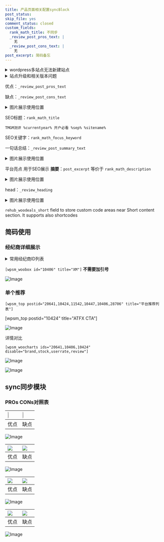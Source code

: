 ```yaml
---
title: 产品页面相关配置syncBlock
post_status: 
skip_file: yes
comment_status: closed
custom_fields:
  rank_math_title: 不同步
  _review_post_pros_text: |
    无
  _review_post_cons_text: |
    无
post_excerpt: 简码备忘
---
```

<details><summary>wordpress多站点无法新建站点</summary>

<li>和报错需要清理cookies一样的原因</li>
<li>wp-config.php里面<code>define( 'SUBDOMAIN_INSTALL', false );//子域名安装</code></li>
<li>新建子站点是用<code>define( 'SUBDOMAIN_INSTALL', true);//子域名安装</code> 完成以后，改成<code>false</code></li>
</details>

<details><summary>站点升级和相关版本问题</summary>

<p>wordpress：5.9.9
woocommerce：7.5.1
出现问题的地方：主题选项里面>><strong>Product layout >>compact style</strong></p>
<p>如何出现没有用过的字段 导致无法保存。先导出配置 然后进行修改，后面再次恢复即可。</p>
<p>出现部分字段无法显示时，需要返回默认布局后，对产品进行保存就好了。</p>
<p></p>
</details>

优点：`_review_post_pros_text`

缺点：`_review_post_cons_text`

<details><summary>图片展示使用位置</summary>

<img src="https://prod-files-secure.s3.us-west-2.amazonaws.com/39ed1227-6d7d-4570-be36-9ccd4a2c4241/f51d3d83-55d4-4bdf-9604-f37ec77ab556/Untitled.png?X-Amz-Algorithm=AWS4-HMAC-SHA256&X-Amz-Content-Sha256=UNSIGNED-PAYLOAD&X-Amz-Credential=ASIAZI2LB466RPXQ74BE%2F20250819%2Fus-west-2%2Fs3%2Faws4_request&X-Amz-Date=20250819T225523Z&X-Amz-Expires=3600&X-Amz-Security-Token=IQoJb3JpZ2luX2VjEH4aCXVzLXdlc3QtMiJHMEUCIC%2FKw%2BFk7WbhIjeLF3oZHjZo%2FuF1hPMLnRxXqErrttCaAiEApyHMkFAedDVjWfjinQNW58nzQ2iieq3pKOe1oihgaroqiAQIx%2F%2F%2F%2F%2F%2F%2F%2F%2F%2F%2FARAAGgw2Mzc0MjMxODM4MDUiDBSdMUsWjWJpWbzYiyrcA5ySW1VFLTKSQ%2BmSsCRU8if9kFgFK74Pd44YD7flfY%2FaoEvoXYqFRx8%2Bfu9B7icOKEmv2RU9ayLxJKfb7J8yRZS87qwfa5KEqYkISybeL9UXYv7jkB%2FfDJ8vfQGU3McbKaeoBTcEj1co7hwISK8d2HD1K2gEPTOluG0y1udeGHn5HhBdiDWqNi3245FDtXy%2FRnULjfwBweC9S8TeXGuNWqxUrO48FXqb5VFn0dfjvQo8U5tKtoxiFk1gTS8DiHfC6z337BJb8zbVdQDTMrCJQCw6s%2FQctWfmQ4djWWpMlJStl3A9LSDeJsYjEUI4y4K4TkpJX3GDFJNgRpDLC1FYdsnGO9n1gNoZa2qdp3bpNfnDu9nCTiTzpttsLxWWgkaZZ7NPQw5Gj1mfOBth0H%2F3fMJGVgwbWpTmSvJuc%2FTEbhcs3FqvCSYsT4Vnw9IpBfhSBXyP%2BtJ7dlkqXvstCSO5q9B11L3qD66KbWTebp4x1myXvik1Hqeq%2Buked0OXnU911hnIaJUCZXgjg0zyd4NIULyx%2FobRIsowGCOQLYVXjpT4p%2FROLqYxNv%2BNfEKpZZSr118f94Z%2FMnHa4QZGbET8bPjItuYChxohh3j1ooiY7S3H%2FURg7Dvn1GdzBYN2MJPqk8UGOqUBA98fTpL3un2KXypDQUqVjZHMNcXLh90bfinM2mgjGFc3RziCZGXB%2FdIv2xM64NavGI6yb1PwyWQYNzqWHyjntC8pA8zemHEHSkLDoG9O4wZbuEqpwG0y%2B50g5a3eT2bYoWKMoAlhuLgNk%2F0SjG1IUl%2BJcq1ag8dLIJmHPUSF%2FGyBgAZoRKCHo1YLciL7Vq9iHKE9Mb2Cn%2Fkjeu3NI2HuFhsPjKoy&X-Amz-Signature=044de9d801fdc30114877451971c2d5c30c2f8040b2a95c5e281227302b7eb38&X-Amz-SignedHeaders=host&x-amz-checksum-mode=ENABLED&x-id=GetObject" alt="Image">
</details>

SEO标题：`rank_math_title`

`TMGM测评 %currentyear% 开户必看 %sep% %sitename%`

SEO关键字：`rank_math_focus_keyword`

一句话总结：`_review_post_summary_text`

<details><summary>图片展示使用位置</summary>

<img src="https://prod-files-secure.s3.us-west-2.amazonaws.com/39ed1227-6d7d-4570-be36-9ccd4a2c4241/4b96a922-296c-4f4e-8630-d1c870cbce01/Untitled.png?X-Amz-Algorithm=AWS4-HMAC-SHA256&X-Amz-Content-Sha256=UNSIGNED-PAYLOAD&X-Amz-Credential=ASIAZI2LB4665NXYGGMP%2F20250819%2Fus-west-2%2Fs3%2Faws4_request&X-Amz-Date=20250819T225524Z&X-Amz-Expires=3600&X-Amz-Security-Token=IQoJb3JpZ2luX2VjEH4aCXVzLXdlc3QtMiJHMEUCIQCrk7zyzmGqL%2BVkuLomUvoLpTGbVPPDE3jjO%2FvGfQ8LFwIgSKtbZv05GJxzeO34sn3uA1rPtQ0zRm%2FuerSeBJ%2BoLY4qiAQIx%2F%2F%2F%2F%2F%2F%2F%2F%2F%2F%2FARAAGgw2Mzc0MjMxODM4MDUiDJYppcMBpJEUxlVCmCrcA4Scvz5yeUly9nrPzPm%2FVlrDPAZGqvspCSuCyQejQynKvcL3%2B%2F6PS9EpraSqid0vK2AHjq%2BlmCzwTGFSn%2FfAvcd8IWf8s1iQk27kORxgSf4vP4ZHBFuRlxfsEK1pYmSYifKLY7jlemmJU%2F64yKij3JgCO0DNbx%2Bytz3pMhXLIx8TnSUnSTpNCvjDNhACFOJ4RvS9Ct3wGQJ%2FB3722g%2FpcCSEn2f9BvTGHZ%2BZPXXudJJKOg9%2BsNWQRdHKrJRPMLzyJTpSRwqokYNB%2FCyd3w0oWlU%2FutjLtZJXzwzaBPdfV49eC803KzvQWGycvrmRUxb3nQUr32bxOgmqa%2FHUSBhYe5XIoKvqisRdQ75W2p7TDUMM%2FDyPw4lmq6mTZHyUOgHZScwR1jWTevDM8cs6abVsoTNKvETrAi6%2FbrP3FH1x7l3whx2SkeebG%2BahSbHaYfKER%2F1JTc1ASYnrkn6Baem8Y%2BnSpDrB3sCs9t7aZD9BQdSHxunMOyNoL75U24G6MfcGkgjemWI9%2FbQjI8TMj1efG4vt4vomYW%2Fdv5PiDqCX0si1nVriuNRuNH98qlsj9mPxjPgqxRpIaq7nehEqAGhAHeUH7vQpKgmJy10d7pD50LktBKzqRT%2F0EMeGfjTdMOfpk8UGOqUB2Cp68I9mCdjqSb46hxICauhgPMqHamEj%2FNE9cGt6B9R%2F4dRrl%2FoWgNGv6eezHqwLHpeP7GFojuEfEjDW64dYdGjvlIkON42y7L2JNLK89rfh91wHjZYxHU9NWlCT%2B96HAqgHj8s%2FFQNN%2Bjvf0alkjRSbMCFBRleyGjvGclORdUIDr4g9wbHXEsqLaPBS16eRqucRYCmRm9IgkLL8u0b9B75CdEqO&X-Amz-Signature=a6968cff4f0638a598c5a2dfe9930ad09278e74a666661663d6195e91326a407&X-Amz-SignedHeaders=host&x-amz-checksum-mode=ENABLED&x-id=GetObject" alt="Image">
</details>

平台亮点 用于SEO展示 **摘要**：`post_excerpt`  等价于 `rank_math_description`

<details><summary>图片展示使用位置</summary>

<img src="https://prod-files-secure.s3.us-west-2.amazonaws.com/39ed1227-6d7d-4570-be36-9ccd4a2c4241/1ee11f63-b60a-4dfe-a7a7-d58ff23b5d88/Untitled.png?X-Amz-Algorithm=AWS4-HMAC-SHA256&X-Amz-Content-Sha256=UNSIGNED-PAYLOAD&X-Amz-Credential=ASIAZI2LB466WLJB72AH%2F20250819%2Fus-west-2%2Fs3%2Faws4_request&X-Amz-Date=20250819T225524Z&X-Amz-Expires=3600&X-Amz-Security-Token=IQoJb3JpZ2luX2VjEH4aCXVzLXdlc3QtMiJIMEYCIQCR0kwU00bb9gGAH4zknUwE6FNgr50OQFu%2FiSHVoMc7xAIhAM2%2BX4bcEqYkIW5oVOusLXVEBCFZPHmjIbxlzYTmKl1JKogECMf%2F%2F%2F%2F%2F%2F%2F%2F%2F%2FwEQABoMNjM3NDIzMTgzODA1Igz5tt9NAQQIHp2BMpYq3APmGgjnvsVjeET1quTGtbocjzyC1AxrgIDkDaSmrb1%2BMBP09TTZNntkm1ZrMtzesVj8haLu%2BnCMXhv1fr29BIVcTwGauzxF0s8tbq8Vk4mn%2FbuAldwf2yCbNpbEuwzHgklV7AT5Y8B5%2BaJX%2FdIv5XwEdAByPiVKylbj%2FA3lLlxmSbV8lkEtLuoPcNiYAXG%2B%2Bxbx7ZkN5ZjDKepvup%2FBqJnYK82NKA5PTA%2BZ0WER3kPC5srklr%2BqXqGd2SUcx%2F32nr%2BNPa%2FsOKtgcZVJIAjHPwEZjxL67gQyP%2FESZUcqYwtypLLv2BCmObzZkfLiSVs%2BuJsyqeiEwSGxXFcjL%2BrTNKbIvIF1suNkLfuf5Apm2jlN7VuzctueAEJH1bGceGqV00fiT7oYizDL%2FR4DmRbfqNP%2FmhLQJWLOPk7X3ffBeS6c5Xu1424ge3pMdpfFpIviPdTZLRQ6hhZmurMRxza9FisrbMpzb7%2FGRT2Xhp23K5eLTLPy04YWyM4tPgdgYlHf0AjMnqmlaGGRCGsNDDGdy5vkEz6B7KAmCnHnZ2FoX1zhLDzy4paZuCmNkXIHV26tcpEs9mgskNQAVio%2FecP8%2FAccQ3%2FNms5dDP%2BAuLNCa%2BAR31iEpDYx0KMSNFvd1TCT6pPFBjqkAa0P8f%2B8ptBG8MmGVz3xnAXOrpyYbyoYSLeDZpMddT0ZEe%2FEOAMA9GsfEyC806O6uI2t2Ll3khyQuRrhuKHJaO0xJNxLE5yGAAFL5emY17qGoT0Qk3dy0GYYamr7s9ME2rthkzk%2BluHFbm9rm4Phh1o03JUvYc4DlT3Na%2F1pw7e%2FuP8Ol6iLg3jKrl8UjIeMVr1uVV1Sm4b7iLuuDQLEFUr5cIVX&X-Amz-Signature=fd1101e1929c135638e660f1d7e23fc4e032d1d2550153580d7ecb6af6aee274&X-Amz-SignedHeaders=host&x-amz-checksum-mode=ENABLED&x-id=GetObject" alt="Image">
<img src="https://prod-files-secure.s3.us-west-2.amazonaws.com/39ed1227-6d7d-4570-be36-9ccd4a2c4241/ad4118b5-78d8-4fbe-801e-3b29b5d99c01/Untitled.png?X-Amz-Algorithm=AWS4-HMAC-SHA256&X-Amz-Content-Sha256=UNSIGNED-PAYLOAD&X-Amz-Credential=ASIAZI2LB466WLJB72AH%2F20250819%2Fus-west-2%2Fs3%2Faws4_request&X-Amz-Date=20250819T225524Z&X-Amz-Expires=3600&X-Amz-Security-Token=IQoJb3JpZ2luX2VjEH4aCXVzLXdlc3QtMiJIMEYCIQCR0kwU00bb9gGAH4zknUwE6FNgr50OQFu%2FiSHVoMc7xAIhAM2%2BX4bcEqYkIW5oVOusLXVEBCFZPHmjIbxlzYTmKl1JKogECMf%2F%2F%2F%2F%2F%2F%2F%2F%2F%2FwEQABoMNjM3NDIzMTgzODA1Igz5tt9NAQQIHp2BMpYq3APmGgjnvsVjeET1quTGtbocjzyC1AxrgIDkDaSmrb1%2BMBP09TTZNntkm1ZrMtzesVj8haLu%2BnCMXhv1fr29BIVcTwGauzxF0s8tbq8Vk4mn%2FbuAldwf2yCbNpbEuwzHgklV7AT5Y8B5%2BaJX%2FdIv5XwEdAByPiVKylbj%2FA3lLlxmSbV8lkEtLuoPcNiYAXG%2B%2Bxbx7ZkN5ZjDKepvup%2FBqJnYK82NKA5PTA%2BZ0WER3kPC5srklr%2BqXqGd2SUcx%2F32nr%2BNPa%2FsOKtgcZVJIAjHPwEZjxL67gQyP%2FESZUcqYwtypLLv2BCmObzZkfLiSVs%2BuJsyqeiEwSGxXFcjL%2BrTNKbIvIF1suNkLfuf5Apm2jlN7VuzctueAEJH1bGceGqV00fiT7oYizDL%2FR4DmRbfqNP%2FmhLQJWLOPk7X3ffBeS6c5Xu1424ge3pMdpfFpIviPdTZLRQ6hhZmurMRxza9FisrbMpzb7%2FGRT2Xhp23K5eLTLPy04YWyM4tPgdgYlHf0AjMnqmlaGGRCGsNDDGdy5vkEz6B7KAmCnHnZ2FoX1zhLDzy4paZuCmNkXIHV26tcpEs9mgskNQAVio%2FecP8%2FAccQ3%2FNms5dDP%2BAuLNCa%2BAR31iEpDYx0KMSNFvd1TCT6pPFBjqkAa0P8f%2B8ptBG8MmGVz3xnAXOrpyYbyoYSLeDZpMddT0ZEe%2FEOAMA9GsfEyC806O6uI2t2Ll3khyQuRrhuKHJaO0xJNxLE5yGAAFL5emY17qGoT0Qk3dy0GYYamr7s9ME2rthkzk%2BluHFbm9rm4Phh1o03JUvYc4DlT3Na%2F1pw7e%2FuP8Ol6iLg3jKrl8UjIeMVr1uVV1Sm4b7iLuuDQLEFUr5cIVX&X-Amz-Signature=78bdd593c8becee45fc625af3249cccfebab8a2e44e820ee1063caae4617fc3a&X-Amz-SignedHeaders=host&x-amz-checksum-mode=ENABLED&x-id=GetObject" alt="Image">
<img src="https://prod-files-secure.s3.us-west-2.amazonaws.com/39ed1227-6d7d-4570-be36-9ccd4a2c4241/a38cf7c9-a79c-4b64-9e94-13589fe0758b/Untitled.png?X-Amz-Algorithm=AWS4-HMAC-SHA256&X-Amz-Content-Sha256=UNSIGNED-PAYLOAD&X-Amz-Credential=ASIAZI2LB466WLJB72AH%2F20250819%2Fus-west-2%2Fs3%2Faws4_request&X-Amz-Date=20250819T225524Z&X-Amz-Expires=3600&X-Amz-Security-Token=IQoJb3JpZ2luX2VjEH4aCXVzLXdlc3QtMiJIMEYCIQCR0kwU00bb9gGAH4zknUwE6FNgr50OQFu%2FiSHVoMc7xAIhAM2%2BX4bcEqYkIW5oVOusLXVEBCFZPHmjIbxlzYTmKl1JKogECMf%2F%2F%2F%2F%2F%2F%2F%2F%2F%2FwEQABoMNjM3NDIzMTgzODA1Igz5tt9NAQQIHp2BMpYq3APmGgjnvsVjeET1quTGtbocjzyC1AxrgIDkDaSmrb1%2BMBP09TTZNntkm1ZrMtzesVj8haLu%2BnCMXhv1fr29BIVcTwGauzxF0s8tbq8Vk4mn%2FbuAldwf2yCbNpbEuwzHgklV7AT5Y8B5%2BaJX%2FdIv5XwEdAByPiVKylbj%2FA3lLlxmSbV8lkEtLuoPcNiYAXG%2B%2Bxbx7ZkN5ZjDKepvup%2FBqJnYK82NKA5PTA%2BZ0WER3kPC5srklr%2BqXqGd2SUcx%2F32nr%2BNPa%2FsOKtgcZVJIAjHPwEZjxL67gQyP%2FESZUcqYwtypLLv2BCmObzZkfLiSVs%2BuJsyqeiEwSGxXFcjL%2BrTNKbIvIF1suNkLfuf5Apm2jlN7VuzctueAEJH1bGceGqV00fiT7oYizDL%2FR4DmRbfqNP%2FmhLQJWLOPk7X3ffBeS6c5Xu1424ge3pMdpfFpIviPdTZLRQ6hhZmurMRxza9FisrbMpzb7%2FGRT2Xhp23K5eLTLPy04YWyM4tPgdgYlHf0AjMnqmlaGGRCGsNDDGdy5vkEz6B7KAmCnHnZ2FoX1zhLDzy4paZuCmNkXIHV26tcpEs9mgskNQAVio%2FecP8%2FAccQ3%2FNms5dDP%2BAuLNCa%2BAR31iEpDYx0KMSNFvd1TCT6pPFBjqkAa0P8f%2B8ptBG8MmGVz3xnAXOrpyYbyoYSLeDZpMddT0ZEe%2FEOAMA9GsfEyC806O6uI2t2Ll3khyQuRrhuKHJaO0xJNxLE5yGAAFL5emY17qGoT0Qk3dy0GYYamr7s9ME2rthkzk%2BluHFbm9rm4Phh1o03JUvYc4DlT3Na%2F1pw7e%2FuP8Ol6iLg3jKrl8UjIeMVr1uVV1Sm4b7iLuuDQLEFUr5cIVX&X-Amz-Signature=3d98b683d86cb932d26c7a2eb878f610b88c2bbd2efd0ced1c4d837fb5c65c35&X-Amz-SignedHeaders=host&x-amz-checksum-mode=ENABLED&x-id=GetObject" alt="Image">
<img src="https://prod-files-secure.s3.us-west-2.amazonaws.com/39ed1227-6d7d-4570-be36-9ccd4a2c4241/7da6fc1e-d2ac-42ae-8c75-cb5749aa18f6/Untitled.png?X-Amz-Algorithm=AWS4-HMAC-SHA256&X-Amz-Content-Sha256=UNSIGNED-PAYLOAD&X-Amz-Credential=ASIAZI2LB466WLJB72AH%2F20250819%2Fus-west-2%2Fs3%2Faws4_request&X-Amz-Date=20250819T225524Z&X-Amz-Expires=3600&X-Amz-Security-Token=IQoJb3JpZ2luX2VjEH4aCXVzLXdlc3QtMiJIMEYCIQCR0kwU00bb9gGAH4zknUwE6FNgr50OQFu%2FiSHVoMc7xAIhAM2%2BX4bcEqYkIW5oVOusLXVEBCFZPHmjIbxlzYTmKl1JKogECMf%2F%2F%2F%2F%2F%2F%2F%2F%2F%2FwEQABoMNjM3NDIzMTgzODA1Igz5tt9NAQQIHp2BMpYq3APmGgjnvsVjeET1quTGtbocjzyC1AxrgIDkDaSmrb1%2BMBP09TTZNntkm1ZrMtzesVj8haLu%2BnCMXhv1fr29BIVcTwGauzxF0s8tbq8Vk4mn%2FbuAldwf2yCbNpbEuwzHgklV7AT5Y8B5%2BaJX%2FdIv5XwEdAByPiVKylbj%2FA3lLlxmSbV8lkEtLuoPcNiYAXG%2B%2Bxbx7ZkN5ZjDKepvup%2FBqJnYK82NKA5PTA%2BZ0WER3kPC5srklr%2BqXqGd2SUcx%2F32nr%2BNPa%2FsOKtgcZVJIAjHPwEZjxL67gQyP%2FESZUcqYwtypLLv2BCmObzZkfLiSVs%2BuJsyqeiEwSGxXFcjL%2BrTNKbIvIF1suNkLfuf5Apm2jlN7VuzctueAEJH1bGceGqV00fiT7oYizDL%2FR4DmRbfqNP%2FmhLQJWLOPk7X3ffBeS6c5Xu1424ge3pMdpfFpIviPdTZLRQ6hhZmurMRxza9FisrbMpzb7%2FGRT2Xhp23K5eLTLPy04YWyM4tPgdgYlHf0AjMnqmlaGGRCGsNDDGdy5vkEz6B7KAmCnHnZ2FoX1zhLDzy4paZuCmNkXIHV26tcpEs9mgskNQAVio%2FecP8%2FAccQ3%2FNms5dDP%2BAuLNCa%2BAR31iEpDYx0KMSNFvd1TCT6pPFBjqkAa0P8f%2B8ptBG8MmGVz3xnAXOrpyYbyoYSLeDZpMddT0ZEe%2FEOAMA9GsfEyC806O6uI2t2Ll3khyQuRrhuKHJaO0xJNxLE5yGAAFL5emY17qGoT0Qk3dy0GYYamr7s9ME2rthkzk%2BluHFbm9rm4Phh1o03JUvYc4DlT3Na%2F1pw7e%2FuP8Ol6iLg3jKrl8UjIeMVr1uVV1Sm4b7iLuuDQLEFUr5cIVX&X-Amz-Signature=51cf7cad1f3932be9b5d0d8599f5781857413b2af7d9ef716e7c65595bbef087&X-Amz-SignedHeaders=host&x-amz-checksum-mode=ENABLED&x-id=GetObject" alt="Image">
<img src="https://prod-files-secure.s3.us-west-2.amazonaws.com/39ed1227-6d7d-4570-be36-9ccd4a2c4241/7e97f40a-eaee-47f5-b2f9-475f96808fa7/Untitled.png?X-Amz-Algorithm=AWS4-HMAC-SHA256&X-Amz-Content-Sha256=UNSIGNED-PAYLOAD&X-Amz-Credential=ASIAZI2LB466WLJB72AH%2F20250819%2Fus-west-2%2Fs3%2Faws4_request&X-Amz-Date=20250819T225524Z&X-Amz-Expires=3600&X-Amz-Security-Token=IQoJb3JpZ2luX2VjEH4aCXVzLXdlc3QtMiJIMEYCIQCR0kwU00bb9gGAH4zknUwE6FNgr50OQFu%2FiSHVoMc7xAIhAM2%2BX4bcEqYkIW5oVOusLXVEBCFZPHmjIbxlzYTmKl1JKogECMf%2F%2F%2F%2F%2F%2F%2F%2F%2F%2FwEQABoMNjM3NDIzMTgzODA1Igz5tt9NAQQIHp2BMpYq3APmGgjnvsVjeET1quTGtbocjzyC1AxrgIDkDaSmrb1%2BMBP09TTZNntkm1ZrMtzesVj8haLu%2BnCMXhv1fr29BIVcTwGauzxF0s8tbq8Vk4mn%2FbuAldwf2yCbNpbEuwzHgklV7AT5Y8B5%2BaJX%2FdIv5XwEdAByPiVKylbj%2FA3lLlxmSbV8lkEtLuoPcNiYAXG%2B%2Bxbx7ZkN5ZjDKepvup%2FBqJnYK82NKA5PTA%2BZ0WER3kPC5srklr%2BqXqGd2SUcx%2F32nr%2BNPa%2FsOKtgcZVJIAjHPwEZjxL67gQyP%2FESZUcqYwtypLLv2BCmObzZkfLiSVs%2BuJsyqeiEwSGxXFcjL%2BrTNKbIvIF1suNkLfuf5Apm2jlN7VuzctueAEJH1bGceGqV00fiT7oYizDL%2FR4DmRbfqNP%2FmhLQJWLOPk7X3ffBeS6c5Xu1424ge3pMdpfFpIviPdTZLRQ6hhZmurMRxza9FisrbMpzb7%2FGRT2Xhp23K5eLTLPy04YWyM4tPgdgYlHf0AjMnqmlaGGRCGsNDDGdy5vkEz6B7KAmCnHnZ2FoX1zhLDzy4paZuCmNkXIHV26tcpEs9mgskNQAVio%2FecP8%2FAccQ3%2FNms5dDP%2BAuLNCa%2BAR31iEpDYx0KMSNFvd1TCT6pPFBjqkAa0P8f%2B8ptBG8MmGVz3xnAXOrpyYbyoYSLeDZpMddT0ZEe%2FEOAMA9GsfEyC806O6uI2t2Ll3khyQuRrhuKHJaO0xJNxLE5yGAAFL5emY17qGoT0Qk3dy0GYYamr7s9ME2rthkzk%2BluHFbm9rm4Phh1o03JUvYc4DlT3Na%2F1pw7e%2FuP8Ol6iLg3jKrl8UjIeMVr1uVV1Sm4b7iLuuDQLEFUr5cIVX&X-Amz-Signature=79ce55b8447d0787a0802db8b61e4c0d2714e624d10cba159baff6ad4a63ff25&X-Amz-SignedHeaders=host&x-amz-checksum-mode=ENABLED&x-id=GetObject" alt="Image">
</details>

head：`_review_heading`

<details><summary>图片展示使用位置</summary>

<img src="https://prod-files-secure.s3.us-west-2.amazonaws.com/39ed1227-6d7d-4570-be36-9ccd4a2c4241/3a4650ad-9887-415c-889a-edd51fa54f27/Untitled.png?X-Amz-Algorithm=AWS4-HMAC-SHA256&X-Amz-Content-Sha256=UNSIGNED-PAYLOAD&X-Amz-Credential=ASIAZI2LB466WLJB72AH%2F20250819%2Fus-west-2%2Fs3%2Faws4_request&X-Amz-Date=20250819T225524Z&X-Amz-Expires=3600&X-Amz-Security-Token=IQoJb3JpZ2luX2VjEH4aCXVzLXdlc3QtMiJIMEYCIQCR0kwU00bb9gGAH4zknUwE6FNgr50OQFu%2FiSHVoMc7xAIhAM2%2BX4bcEqYkIW5oVOusLXVEBCFZPHmjIbxlzYTmKl1JKogECMf%2F%2F%2F%2F%2F%2F%2F%2F%2F%2FwEQABoMNjM3NDIzMTgzODA1Igz5tt9NAQQIHp2BMpYq3APmGgjnvsVjeET1quTGtbocjzyC1AxrgIDkDaSmrb1%2BMBP09TTZNntkm1ZrMtzesVj8haLu%2BnCMXhv1fr29BIVcTwGauzxF0s8tbq8Vk4mn%2FbuAldwf2yCbNpbEuwzHgklV7AT5Y8B5%2BaJX%2FdIv5XwEdAByPiVKylbj%2FA3lLlxmSbV8lkEtLuoPcNiYAXG%2B%2Bxbx7ZkN5ZjDKepvup%2FBqJnYK82NKA5PTA%2BZ0WER3kPC5srklr%2BqXqGd2SUcx%2F32nr%2BNPa%2FsOKtgcZVJIAjHPwEZjxL67gQyP%2FESZUcqYwtypLLv2BCmObzZkfLiSVs%2BuJsyqeiEwSGxXFcjL%2BrTNKbIvIF1suNkLfuf5Apm2jlN7VuzctueAEJH1bGceGqV00fiT7oYizDL%2FR4DmRbfqNP%2FmhLQJWLOPk7X3ffBeS6c5Xu1424ge3pMdpfFpIviPdTZLRQ6hhZmurMRxza9FisrbMpzb7%2FGRT2Xhp23K5eLTLPy04YWyM4tPgdgYlHf0AjMnqmlaGGRCGsNDDGdy5vkEz6B7KAmCnHnZ2FoX1zhLDzy4paZuCmNkXIHV26tcpEs9mgskNQAVio%2FecP8%2FAccQ3%2FNms5dDP%2BAuLNCa%2BAR31iEpDYx0KMSNFvd1TCT6pPFBjqkAa0P8f%2B8ptBG8MmGVz3xnAXOrpyYbyoYSLeDZpMddT0ZEe%2FEOAMA9GsfEyC806O6uI2t2Ll3khyQuRrhuKHJaO0xJNxLE5yGAAFL5emY17qGoT0Qk3dy0GYYamr7s9ME2rthkzk%2BluHFbm9rm4Phh1o03JUvYc4DlT3Na%2F1pw7e%2FuP8Ol6iLg3jKrl8UjIeMVr1uVV1Sm4b7iLuuDQLEFUr5cIVX&X-Amz-Signature=31ce7eecc54d7e4cc2502dcffd2b7b437e7878276a525e2d42ec9e2142624aee&X-Amz-SignedHeaders=host&x-amz-checksum-mode=ENABLED&x-id=GetObject" alt="Image">
</details>

`rehub_woodeals_short`	field to store custom code areas near Short content section. It supports also shortcodes



## 简码使用

### 经纪商详细展示

<details><summary>常用经纪商ID列表</summary>

<pre><code class="php">嘉盛 ===> 20641  [wpsm_woobox id="20641" title="嘉盛"]
易信easymarkets ===> 11542  [wpsm_woobox id="11542" title="易信easymarkets"]
ATFX外汇 ===> 10424  [wpsm_woobox id="10424" title="ATFX"]
XM ===> 10406  [wpsm_woobox id="10406" title="XM"]
TMGM ===> 29622  [wpsm_woobox id="29622" title="TMGM"]
HYCM ===> 10447  [wpsm_woobox id="10447" title="HYCM"]
fpmarkets澳福外汇 ===> 20639  [wpsm_woobox id="20639" title="fpmarkets澳福外汇"]</code></pre>
</details>

`[wpsm_woobox id="10406" title="XM"]` **不需要加引号**

![Image](https://prod-files-secure.s3.us-west-2.amazonaws.com/39ed1227-6d7d-4570-be36-9ccd4a2c4241/4f898f9d-0fa7-4e43-acd3-ac6bc7be575a/Untitled.png?X-Amz-Algorithm=AWS4-HMAC-SHA256&X-Amz-Content-Sha256=UNSIGNED-PAYLOAD&X-Amz-Credential=ASIAZI2LB4665TZIJIBA%2F20250819%2Fus-west-2%2Fs3%2Faws4_request&X-Amz-Date=20250819T225522Z&X-Amz-Expires=3600&X-Amz-Security-Token=IQoJb3JpZ2luX2VjEH4aCXVzLXdlc3QtMiJIMEYCIQD%2FQTRIcLALP2iXEDqMIUPTz3SRJdUnzXnxkLfU%2FH%2BYigIhAMoVuQuRiA8Q49oAar96hebGZJDRntCm%2BPaoB5eKnU99KogECMf%2F%2F%2F%2F%2F%2F%2F%2F%2F%2FwEQABoMNjM3NDIzMTgzODA1Igzz1o6jWYlwiZm7RiYq3ANo5kLLNYbyaWrM2LE4v2QeTme0dQgsB7u5YeYN9lmtXGI2%2FnNwV9%2FhR0S0cTvzQLvJKpa5OPSB2DdWDwZD8x%2Fk96u%2BWUji2nWU1QZ7shU7m10XcCyg%2BZ1tHHi2MOgEgMyyOwoj8cvm7%2BwS7plcz%2FgTF9f4prxOlu3EMIHPXIeTKJ9f7E06CGCb43oqoKaYrQYAjUuJm6QBkltfRBa4htXvg4rBP7HtUyqgCuzjz%2Far8z4xb9n%2FM5bYCgYAajS8CbjTztfYlRPh5NeQ8PRq0bV45y6fDZomcF6r38c5dqveXdLak32klgzgq2l5BAevYzk9JE4BhP4XOLNKXtAFDoOnH0o%2FOqP271V88wA9pYOYk7l7ctUdHiyqpZTuJzAmTq2OKqh8xYnf0x2P5ivcVPEdR1EwXlI9EtvwqR1Y1QRD7%2F1UtNY2W7R%2BL6DD3jAQlzaZn9DwKz%2BfFtVdw6R3Ih1cbeRxHuT8JzApWMVEHgQ6Tx4i3X0gNn0uuTW7hsxqV6dacM5ZynciLtyUjnhLYXimeX6TpD3o4d93IAFMUTtZf3DlKdnDldeKaAqKVqp1ruU7fGe1ruSYNyUgvsBZeePfd2Gv7NfpO37%2BwhBY9rp5R0s%2Ba3S%2BqvqQ6X8qSzDP6pPFBjqkAcaAFkUIw9L%2FNCf3wPmsjao9PiqBfTaJr5ajEQ7GndSmTqeiaGtV2ZXoFdkdqRzoMoFQXb68L3NAh2bcPBESkDmN7oGaLQLYJ%2FSsqn%2FE8P81F2dBuNliSJbVi7joEni%2BL2tk9vkC9n4bGDLOpYsqAGv0rygeFtKyn4eTVJzXinssFA4U%2FfplYU0tNFsPvNor0vrJPemODSDUvAcFOWfP7umrIQ9a&X-Amz-Signature=1d34ca0d3af639321aa93d24896a0712d4a178888965aba88db81ecdf0bf02dd&X-Amz-SignedHeaders=host&x-amz-checksum-mode=ENABLED&x-id=GetObject)

### 单个推荐
`[wpsm_top postid="20641,10424,11542,10447,10406,28706" title="平台推荐列表"]`

[wpsm_top postid="10424" title="ATFX CTA"]

![Image](https://prod-files-secure.s3.us-west-2.amazonaws.com/39ed1227-6d7d-4570-be36-9ccd4a2c4241/5ac620dc-51a8-48b6-b55d-91f47299193c/Untitled.png?X-Amz-Algorithm=AWS4-HMAC-SHA256&X-Amz-Content-Sha256=UNSIGNED-PAYLOAD&X-Amz-Credential=ASIAZI2LB4665TZIJIBA%2F20250819%2Fus-west-2%2Fs3%2Faws4_request&X-Amz-Date=20250819T225522Z&X-Amz-Expires=3600&X-Amz-Security-Token=IQoJb3JpZ2luX2VjEH4aCXVzLXdlc3QtMiJIMEYCIQD%2FQTRIcLALP2iXEDqMIUPTz3SRJdUnzXnxkLfU%2FH%2BYigIhAMoVuQuRiA8Q49oAar96hebGZJDRntCm%2BPaoB5eKnU99KogECMf%2F%2F%2F%2F%2F%2F%2F%2F%2F%2FwEQABoMNjM3NDIzMTgzODA1Igzz1o6jWYlwiZm7RiYq3ANo5kLLNYbyaWrM2LE4v2QeTme0dQgsB7u5YeYN9lmtXGI2%2FnNwV9%2FhR0S0cTvzQLvJKpa5OPSB2DdWDwZD8x%2Fk96u%2BWUji2nWU1QZ7shU7m10XcCyg%2BZ1tHHi2MOgEgMyyOwoj8cvm7%2BwS7plcz%2FgTF9f4prxOlu3EMIHPXIeTKJ9f7E06CGCb43oqoKaYrQYAjUuJm6QBkltfRBa4htXvg4rBP7HtUyqgCuzjz%2Far8z4xb9n%2FM5bYCgYAajS8CbjTztfYlRPh5NeQ8PRq0bV45y6fDZomcF6r38c5dqveXdLak32klgzgq2l5BAevYzk9JE4BhP4XOLNKXtAFDoOnH0o%2FOqP271V88wA9pYOYk7l7ctUdHiyqpZTuJzAmTq2OKqh8xYnf0x2P5ivcVPEdR1EwXlI9EtvwqR1Y1QRD7%2F1UtNY2W7R%2BL6DD3jAQlzaZn9DwKz%2BfFtVdw6R3Ih1cbeRxHuT8JzApWMVEHgQ6Tx4i3X0gNn0uuTW7hsxqV6dacM5ZynciLtyUjnhLYXimeX6TpD3o4d93IAFMUTtZf3DlKdnDldeKaAqKVqp1ruU7fGe1ruSYNyUgvsBZeePfd2Gv7NfpO37%2BwhBY9rp5R0s%2Ba3S%2BqvqQ6X8qSzDP6pPFBjqkAcaAFkUIw9L%2FNCf3wPmsjao9PiqBfTaJr5ajEQ7GndSmTqeiaGtV2ZXoFdkdqRzoMoFQXb68L3NAh2bcPBESkDmN7oGaLQLYJ%2FSsqn%2FE8P81F2dBuNliSJbVi7joEni%2BL2tk9vkC9n4bGDLOpYsqAGv0rygeFtKyn4eTVJzXinssFA4U%2FfplYU0tNFsPvNor0vrJPemODSDUvAcFOWfP7umrIQ9a&X-Amz-Signature=fce33599af53a4302016f64160c3477413ea70b22eb4cba60308673eea35d01e&X-Amz-SignedHeaders=host&x-amz-checksum-mode=ENABLED&x-id=GetObject)

详情对比

`[wpsm_woocharts ids="20641,10406,10424" disable="brand,stock,userrate,review"]`

![Image](https://prod-files-secure.s3.us-west-2.amazonaws.com/39ed1227-6d7d-4570-be36-9ccd4a2c4241/bf3ba45f-b9f3-4295-8aef-b4a495fd25f4/Untitled.png?X-Amz-Algorithm=AWS4-HMAC-SHA256&X-Amz-Content-Sha256=UNSIGNED-PAYLOAD&X-Amz-Credential=ASIAZI2LB4665TZIJIBA%2F20250819%2Fus-west-2%2Fs3%2Faws4_request&X-Amz-Date=20250819T225522Z&X-Amz-Expires=3600&X-Amz-Security-Token=IQoJb3JpZ2luX2VjEH4aCXVzLXdlc3QtMiJIMEYCIQD%2FQTRIcLALP2iXEDqMIUPTz3SRJdUnzXnxkLfU%2FH%2BYigIhAMoVuQuRiA8Q49oAar96hebGZJDRntCm%2BPaoB5eKnU99KogECMf%2F%2F%2F%2F%2F%2F%2F%2F%2F%2FwEQABoMNjM3NDIzMTgzODA1Igzz1o6jWYlwiZm7RiYq3ANo5kLLNYbyaWrM2LE4v2QeTme0dQgsB7u5YeYN9lmtXGI2%2FnNwV9%2FhR0S0cTvzQLvJKpa5OPSB2DdWDwZD8x%2Fk96u%2BWUji2nWU1QZ7shU7m10XcCyg%2BZ1tHHi2MOgEgMyyOwoj8cvm7%2BwS7plcz%2FgTF9f4prxOlu3EMIHPXIeTKJ9f7E06CGCb43oqoKaYrQYAjUuJm6QBkltfRBa4htXvg4rBP7HtUyqgCuzjz%2Far8z4xb9n%2FM5bYCgYAajS8CbjTztfYlRPh5NeQ8PRq0bV45y6fDZomcF6r38c5dqveXdLak32klgzgq2l5BAevYzk9JE4BhP4XOLNKXtAFDoOnH0o%2FOqP271V88wA9pYOYk7l7ctUdHiyqpZTuJzAmTq2OKqh8xYnf0x2P5ivcVPEdR1EwXlI9EtvwqR1Y1QRD7%2F1UtNY2W7R%2BL6DD3jAQlzaZn9DwKz%2BfFtVdw6R3Ih1cbeRxHuT8JzApWMVEHgQ6Tx4i3X0gNn0uuTW7hsxqV6dacM5ZynciLtyUjnhLYXimeX6TpD3o4d93IAFMUTtZf3DlKdnDldeKaAqKVqp1ruU7fGe1ruSYNyUgvsBZeePfd2Gv7NfpO37%2BwhBY9rp5R0s%2Ba3S%2BqvqQ6X8qSzDP6pPFBjqkAcaAFkUIw9L%2FNCf3wPmsjao9PiqBfTaJr5ajEQ7GndSmTqeiaGtV2ZXoFdkdqRzoMoFQXb68L3NAh2bcPBESkDmN7oGaLQLYJ%2FSsqn%2FE8P81F2dBuNliSJbVi7joEni%2BL2tk9vkC9n4bGDLOpYsqAGv0rygeFtKyn4eTVJzXinssFA4U%2FfplYU0tNFsPvNor0vrJPemODSDUvAcFOWfP7umrIQ9a&X-Amz-Signature=3c5bcae8f00e411a74d927b6c49c210e008998d3b665db1bf4d0efe53164f961&X-Amz-SignedHeaders=host&x-amz-checksum-mode=ENABLED&x-id=GetObject)

![Image](https://prod-files-secure.s3.us-west-2.amazonaws.com/39ed1227-6d7d-4570-be36-9ccd4a2c4241/30bc56ef-f383-4b48-9768-2ebc9e436ec0/Untitled.png?X-Amz-Algorithm=AWS4-HMAC-SHA256&X-Amz-Content-Sha256=UNSIGNED-PAYLOAD&X-Amz-Credential=ASIAZI2LB4665TZIJIBA%2F20250819%2Fus-west-2%2Fs3%2Faws4_request&X-Amz-Date=20250819T225522Z&X-Amz-Expires=3600&X-Amz-Security-Token=IQoJb3JpZ2luX2VjEH4aCXVzLXdlc3QtMiJIMEYCIQD%2FQTRIcLALP2iXEDqMIUPTz3SRJdUnzXnxkLfU%2FH%2BYigIhAMoVuQuRiA8Q49oAar96hebGZJDRntCm%2BPaoB5eKnU99KogECMf%2F%2F%2F%2F%2F%2F%2F%2F%2F%2FwEQABoMNjM3NDIzMTgzODA1Igzz1o6jWYlwiZm7RiYq3ANo5kLLNYbyaWrM2LE4v2QeTme0dQgsB7u5YeYN9lmtXGI2%2FnNwV9%2FhR0S0cTvzQLvJKpa5OPSB2DdWDwZD8x%2Fk96u%2BWUji2nWU1QZ7shU7m10XcCyg%2BZ1tHHi2MOgEgMyyOwoj8cvm7%2BwS7plcz%2FgTF9f4prxOlu3EMIHPXIeTKJ9f7E06CGCb43oqoKaYrQYAjUuJm6QBkltfRBa4htXvg4rBP7HtUyqgCuzjz%2Far8z4xb9n%2FM5bYCgYAajS8CbjTztfYlRPh5NeQ8PRq0bV45y6fDZomcF6r38c5dqveXdLak32klgzgq2l5BAevYzk9JE4BhP4XOLNKXtAFDoOnH0o%2FOqP271V88wA9pYOYk7l7ctUdHiyqpZTuJzAmTq2OKqh8xYnf0x2P5ivcVPEdR1EwXlI9EtvwqR1Y1QRD7%2F1UtNY2W7R%2BL6DD3jAQlzaZn9DwKz%2BfFtVdw6R3Ih1cbeRxHuT8JzApWMVEHgQ6Tx4i3X0gNn0uuTW7hsxqV6dacM5ZynciLtyUjnhLYXimeX6TpD3o4d93IAFMUTtZf3DlKdnDldeKaAqKVqp1ruU7fGe1ruSYNyUgvsBZeePfd2Gv7NfpO37%2BwhBY9rp5R0s%2Ba3S%2BqvqQ6X8qSzDP6pPFBjqkAcaAFkUIw9L%2FNCf3wPmsjao9PiqBfTaJr5ajEQ7GndSmTqeiaGtV2ZXoFdkdqRzoMoFQXb68L3NAh2bcPBESkDmN7oGaLQLYJ%2FSsqn%2FE8P81F2dBuNliSJbVi7joEni%2BL2tk9vkC9n4bGDLOpYsqAGv0rygeFtKyn4eTVJzXinssFA4U%2FfplYU0tNFsPvNor0vrJPemODSDUvAcFOWfP7umrIQ9a&X-Amz-Signature=0933fcc8ee293aae49f6d3bd8526a8ed2d02455f465876d0021efe9e54c0f7e5&X-Amz-SignedHeaders=host&x-amz-checksum-mode=ENABLED&x-id=GetObject)

## sync同步模块

### PROs CONs对照表

| <img src="https://cdn.ifttt.fun/gh/jarlin8/OSS@main/icons/customize/pros.svg" height="auto" width="37.3%"> | <img src="https://cdn.ifttt.fun/gh/jarlin8/OSS@main/icons/customize/cons.svg" height="auto" width="28.8%"> |
| :--- | :--- |
| 优点 | 缺点 |

![Image](https://prod-files-secure.s3.us-west-2.amazonaws.com/39ed1227-6d7d-4570-be36-9ccd4a2c4241/8742b755-dfb5-4004-9a5f-d6e561664bd8/Untitled.png?X-Amz-Algorithm=AWS4-HMAC-SHA256&X-Amz-Content-Sha256=UNSIGNED-PAYLOAD&X-Amz-Credential=ASIAZI2LB4665TZIJIBA%2F20250819%2Fus-west-2%2Fs3%2Faws4_request&X-Amz-Date=20250819T225522Z&X-Amz-Expires=3600&X-Amz-Security-Token=IQoJb3JpZ2luX2VjEH4aCXVzLXdlc3QtMiJIMEYCIQD%2FQTRIcLALP2iXEDqMIUPTz3SRJdUnzXnxkLfU%2FH%2BYigIhAMoVuQuRiA8Q49oAar96hebGZJDRntCm%2BPaoB5eKnU99KogECMf%2F%2F%2F%2F%2F%2F%2F%2F%2F%2FwEQABoMNjM3NDIzMTgzODA1Igzz1o6jWYlwiZm7RiYq3ANo5kLLNYbyaWrM2LE4v2QeTme0dQgsB7u5YeYN9lmtXGI2%2FnNwV9%2FhR0S0cTvzQLvJKpa5OPSB2DdWDwZD8x%2Fk96u%2BWUji2nWU1QZ7shU7m10XcCyg%2BZ1tHHi2MOgEgMyyOwoj8cvm7%2BwS7plcz%2FgTF9f4prxOlu3EMIHPXIeTKJ9f7E06CGCb43oqoKaYrQYAjUuJm6QBkltfRBa4htXvg4rBP7HtUyqgCuzjz%2Far8z4xb9n%2FM5bYCgYAajS8CbjTztfYlRPh5NeQ8PRq0bV45y6fDZomcF6r38c5dqveXdLak32klgzgq2l5BAevYzk9JE4BhP4XOLNKXtAFDoOnH0o%2FOqP271V88wA9pYOYk7l7ctUdHiyqpZTuJzAmTq2OKqh8xYnf0x2P5ivcVPEdR1EwXlI9EtvwqR1Y1QRD7%2F1UtNY2W7R%2BL6DD3jAQlzaZn9DwKz%2BfFtVdw6R3Ih1cbeRxHuT8JzApWMVEHgQ6Tx4i3X0gNn0uuTW7hsxqV6dacM5ZynciLtyUjnhLYXimeX6TpD3o4d93IAFMUTtZf3DlKdnDldeKaAqKVqp1ruU7fGe1ruSYNyUgvsBZeePfd2Gv7NfpO37%2BwhBY9rp5R0s%2Ba3S%2BqvqQ6X8qSzDP6pPFBjqkAcaAFkUIw9L%2FNCf3wPmsjao9PiqBfTaJr5ajEQ7GndSmTqeiaGtV2ZXoFdkdqRzoMoFQXb68L3NAh2bcPBESkDmN7oGaLQLYJ%2FSsqn%2FE8P81F2dBuNliSJbVi7joEni%2BL2tk9vkC9n4bGDLOpYsqAGv0rygeFtKyn4eTVJzXinssFA4U%2FfplYU0tNFsPvNor0vrJPemODSDUvAcFOWfP7umrIQ9a&X-Amz-Signature=593df5a277fe59e538126e19cfca704a141dd0b6636137e026895f8a79d985b2&X-Amz-SignedHeaders=host&x-amz-checksum-mode=ENABLED&x-id=GetObject)

| <img src="https://cdn.ifttt.fun/gh/jarlin8/OSS@main/icons/customize/pros1.svg" height="auto"> | <img src="https://cdn.ifttt.fun/gh/jarlin8/OSS@main/icons/customize/cons1.svg" height="auto"> |
| :--- | :--- |
| 优点 | 缺点 |

![Image](https://prod-files-secure.s3.us-west-2.amazonaws.com/39ed1227-6d7d-4570-be36-9ccd4a2c4241/806358f8-c9c4-4e17-bb35-c6c76a5397a5/Untitled.png?X-Amz-Algorithm=AWS4-HMAC-SHA256&X-Amz-Content-Sha256=UNSIGNED-PAYLOAD&X-Amz-Credential=ASIAZI2LB4665TZIJIBA%2F20250819%2Fus-west-2%2Fs3%2Faws4_request&X-Amz-Date=20250819T225522Z&X-Amz-Expires=3600&X-Amz-Security-Token=IQoJb3JpZ2luX2VjEH4aCXVzLXdlc3QtMiJIMEYCIQD%2FQTRIcLALP2iXEDqMIUPTz3SRJdUnzXnxkLfU%2FH%2BYigIhAMoVuQuRiA8Q49oAar96hebGZJDRntCm%2BPaoB5eKnU99KogECMf%2F%2F%2F%2F%2F%2F%2F%2F%2F%2FwEQABoMNjM3NDIzMTgzODA1Igzz1o6jWYlwiZm7RiYq3ANo5kLLNYbyaWrM2LE4v2QeTme0dQgsB7u5YeYN9lmtXGI2%2FnNwV9%2FhR0S0cTvzQLvJKpa5OPSB2DdWDwZD8x%2Fk96u%2BWUji2nWU1QZ7shU7m10XcCyg%2BZ1tHHi2MOgEgMyyOwoj8cvm7%2BwS7plcz%2FgTF9f4prxOlu3EMIHPXIeTKJ9f7E06CGCb43oqoKaYrQYAjUuJm6QBkltfRBa4htXvg4rBP7HtUyqgCuzjz%2Far8z4xb9n%2FM5bYCgYAajS8CbjTztfYlRPh5NeQ8PRq0bV45y6fDZomcF6r38c5dqveXdLak32klgzgq2l5BAevYzk9JE4BhP4XOLNKXtAFDoOnH0o%2FOqP271V88wA9pYOYk7l7ctUdHiyqpZTuJzAmTq2OKqh8xYnf0x2P5ivcVPEdR1EwXlI9EtvwqR1Y1QRD7%2F1UtNY2W7R%2BL6DD3jAQlzaZn9DwKz%2BfFtVdw6R3Ih1cbeRxHuT8JzApWMVEHgQ6Tx4i3X0gNn0uuTW7hsxqV6dacM5ZynciLtyUjnhLYXimeX6TpD3o4d93IAFMUTtZf3DlKdnDldeKaAqKVqp1ruU7fGe1ruSYNyUgvsBZeePfd2Gv7NfpO37%2BwhBY9rp5R0s%2Ba3S%2BqvqQ6X8qSzDP6pPFBjqkAcaAFkUIw9L%2FNCf3wPmsjao9PiqBfTaJr5ajEQ7GndSmTqeiaGtV2ZXoFdkdqRzoMoFQXb68L3NAh2bcPBESkDmN7oGaLQLYJ%2FSsqn%2FE8P81F2dBuNliSJbVi7joEni%2BL2tk9vkC9n4bGDLOpYsqAGv0rygeFtKyn4eTVJzXinssFA4U%2FfplYU0tNFsPvNor0vrJPemODSDUvAcFOWfP7umrIQ9a&X-Amz-Signature=400b124bd0f310c166603f8aaaf0eab323e5ebd8f4b14c3382aeb1f55c5feac2&X-Amz-SignedHeaders=host&x-amz-checksum-mode=ENABLED&x-id=GetObject)

| <img src="https://cdn.ifttt.fun/gh/jarlin8/OSS@main/icons/customize/pros2.svg" height="auto"> | <img src="https://cdn.ifttt.fun/gh/jarlin8/OSS@main/icons/customize/cons2.svg" height="auto"> |
| :--- | :--- |
| 优点 | 缺点 |

![Image](https://prod-files-secure.s3.us-west-2.amazonaws.com/39ed1227-6d7d-4570-be36-9ccd4a2c4241/a9245ec9-70dd-4005-b534-0d54315fc5f3/Untitled.png?X-Amz-Algorithm=AWS4-HMAC-SHA256&X-Amz-Content-Sha256=UNSIGNED-PAYLOAD&X-Amz-Credential=ASIAZI2LB4665TZIJIBA%2F20250819%2Fus-west-2%2Fs3%2Faws4_request&X-Amz-Date=20250819T225522Z&X-Amz-Expires=3600&X-Amz-Security-Token=IQoJb3JpZ2luX2VjEH4aCXVzLXdlc3QtMiJIMEYCIQD%2FQTRIcLALP2iXEDqMIUPTz3SRJdUnzXnxkLfU%2FH%2BYigIhAMoVuQuRiA8Q49oAar96hebGZJDRntCm%2BPaoB5eKnU99KogECMf%2F%2F%2F%2F%2F%2F%2F%2F%2F%2FwEQABoMNjM3NDIzMTgzODA1Igzz1o6jWYlwiZm7RiYq3ANo5kLLNYbyaWrM2LE4v2QeTme0dQgsB7u5YeYN9lmtXGI2%2FnNwV9%2FhR0S0cTvzQLvJKpa5OPSB2DdWDwZD8x%2Fk96u%2BWUji2nWU1QZ7shU7m10XcCyg%2BZ1tHHi2MOgEgMyyOwoj8cvm7%2BwS7plcz%2FgTF9f4prxOlu3EMIHPXIeTKJ9f7E06CGCb43oqoKaYrQYAjUuJm6QBkltfRBa4htXvg4rBP7HtUyqgCuzjz%2Far8z4xb9n%2FM5bYCgYAajS8CbjTztfYlRPh5NeQ8PRq0bV45y6fDZomcF6r38c5dqveXdLak32klgzgq2l5BAevYzk9JE4BhP4XOLNKXtAFDoOnH0o%2FOqP271V88wA9pYOYk7l7ctUdHiyqpZTuJzAmTq2OKqh8xYnf0x2P5ivcVPEdR1EwXlI9EtvwqR1Y1QRD7%2F1UtNY2W7R%2BL6DD3jAQlzaZn9DwKz%2BfFtVdw6R3Ih1cbeRxHuT8JzApWMVEHgQ6Tx4i3X0gNn0uuTW7hsxqV6dacM5ZynciLtyUjnhLYXimeX6TpD3o4d93IAFMUTtZf3DlKdnDldeKaAqKVqp1ruU7fGe1ruSYNyUgvsBZeePfd2Gv7NfpO37%2BwhBY9rp5R0s%2Ba3S%2BqvqQ6X8qSzDP6pPFBjqkAcaAFkUIw9L%2FNCf3wPmsjao9PiqBfTaJr5ajEQ7GndSmTqeiaGtV2ZXoFdkdqRzoMoFQXb68L3NAh2bcPBESkDmN7oGaLQLYJ%2FSsqn%2FE8P81F2dBuNliSJbVi7joEni%2BL2tk9vkC9n4bGDLOpYsqAGv0rygeFtKyn4eTVJzXinssFA4U%2FfplYU0tNFsPvNor0vrJPemODSDUvAcFOWfP7umrIQ9a&X-Amz-Signature=d533710babb14c17c14442956846355f8983b1a66f5033e4cfe0df37c775ece3&X-Amz-SignedHeaders=host&x-amz-checksum-mode=ENABLED&x-id=GetObject)

| <img src="https://cdn.ifttt.fun/gh/jarlin8/OSS@main/icons/customize/pros3.svg" height="auto"> | <img src="https://cdn.ifttt.fun/gh/jarlin8/OSS@main/icons/customize/cons3.svg" height="auto"> |
| :--- | :--- |
| 优点 | 缺点 |

![Image](https://prod-files-secure.s3.us-west-2.amazonaws.com/39ed1227-6d7d-4570-be36-9ccd4a2c4241/e1e580a2-2e5c-4780-9ff4-19c318fc2284/Untitled.png?X-Amz-Algorithm=AWS4-HMAC-SHA256&X-Amz-Content-Sha256=UNSIGNED-PAYLOAD&X-Amz-Credential=ASIAZI2LB4665TZIJIBA%2F20250819%2Fus-west-2%2Fs3%2Faws4_request&X-Amz-Date=20250819T225522Z&X-Amz-Expires=3600&X-Amz-Security-Token=IQoJb3JpZ2luX2VjEH4aCXVzLXdlc3QtMiJIMEYCIQD%2FQTRIcLALP2iXEDqMIUPTz3SRJdUnzXnxkLfU%2FH%2BYigIhAMoVuQuRiA8Q49oAar96hebGZJDRntCm%2BPaoB5eKnU99KogECMf%2F%2F%2F%2F%2F%2F%2F%2F%2F%2FwEQABoMNjM3NDIzMTgzODA1Igzz1o6jWYlwiZm7RiYq3ANo5kLLNYbyaWrM2LE4v2QeTme0dQgsB7u5YeYN9lmtXGI2%2FnNwV9%2FhR0S0cTvzQLvJKpa5OPSB2DdWDwZD8x%2Fk96u%2BWUji2nWU1QZ7shU7m10XcCyg%2BZ1tHHi2MOgEgMyyOwoj8cvm7%2BwS7plcz%2FgTF9f4prxOlu3EMIHPXIeTKJ9f7E06CGCb43oqoKaYrQYAjUuJm6QBkltfRBa4htXvg4rBP7HtUyqgCuzjz%2Far8z4xb9n%2FM5bYCgYAajS8CbjTztfYlRPh5NeQ8PRq0bV45y6fDZomcF6r38c5dqveXdLak32klgzgq2l5BAevYzk9JE4BhP4XOLNKXtAFDoOnH0o%2FOqP271V88wA9pYOYk7l7ctUdHiyqpZTuJzAmTq2OKqh8xYnf0x2P5ivcVPEdR1EwXlI9EtvwqR1Y1QRD7%2F1UtNY2W7R%2BL6DD3jAQlzaZn9DwKz%2BfFtVdw6R3Ih1cbeRxHuT8JzApWMVEHgQ6Tx4i3X0gNn0uuTW7hsxqV6dacM5ZynciLtyUjnhLYXimeX6TpD3o4d93IAFMUTtZf3DlKdnDldeKaAqKVqp1ruU7fGe1ruSYNyUgvsBZeePfd2Gv7NfpO37%2BwhBY9rp5R0s%2Ba3S%2BqvqQ6X8qSzDP6pPFBjqkAcaAFkUIw9L%2FNCf3wPmsjao9PiqBfTaJr5ajEQ7GndSmTqeiaGtV2ZXoFdkdqRzoMoFQXb68L3NAh2bcPBESkDmN7oGaLQLYJ%2FSsqn%2FE8P81F2dBuNliSJbVi7joEni%2BL2tk9vkC9n4bGDLOpYsqAGv0rygeFtKyn4eTVJzXinssFA4U%2FfplYU0tNFsPvNor0vrJPemODSDUvAcFOWfP7umrIQ9a&X-Amz-Signature=c51e59532e603d4e669924eae59961b37dae21330dc1967353519cebe9e2c549&X-Amz-SignedHeaders=host&x-amz-checksum-mode=ENABLED&x-id=GetObject)